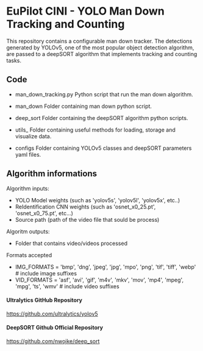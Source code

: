 # EuPilot CINI - YOLO Man Down Tracking and Counting

This repository contains a configurable man down tracker. The detections generated by YOLOv5, one of the most popular object detection algorithm, are passed to a deepSORT algorithm that implements tracking and counting tasks.

## Code

- man_down_tracking.py 
Python script that run the man down algorithm.

- man_down
Folder containing man down python script.

- deep_sort
Folder containing the deepSORT algorithm python scripts.

- utils_
Folder containing useful methods for loading, storage and visualize data.

- configs
Folder containing YOLOv5 classes and deepSORT parameters yaml files.


## Algorithm informations
Algorithm inputs:
- YOLO Model weights (such as 'yolov5s', 'yolov5l', 'yolov5x', etc..) 
- ReIdentification CNN weights (such as 'osnet_x0_25.pt', 'osnet_x0_75.pt', etc...)
- Source path (path of the video file that sould be process)

Algoritm outputs:
- Folder that contains video/videos processed

Formats accepted
- IMG_FORMATS = 'bmp', 'dng', 'jpeg', 'jpg', 'mpo', 'png', 'tif', 'tiff', 'webp'  # include image suffixes
- VID_FORMATS = 'asf', 'avi', 'gif', 'm4v', 'mkv', 'mov', 'mp4', 'mpeg', 'mpg', 'ts', 'wmv'  # include video suffixes


#### Ultralytics GitHub Repository
https://github.com/ultralytics/yolov5

#### DeepSORT Github Official Repository
https://github.com/nwojke/deep_sort